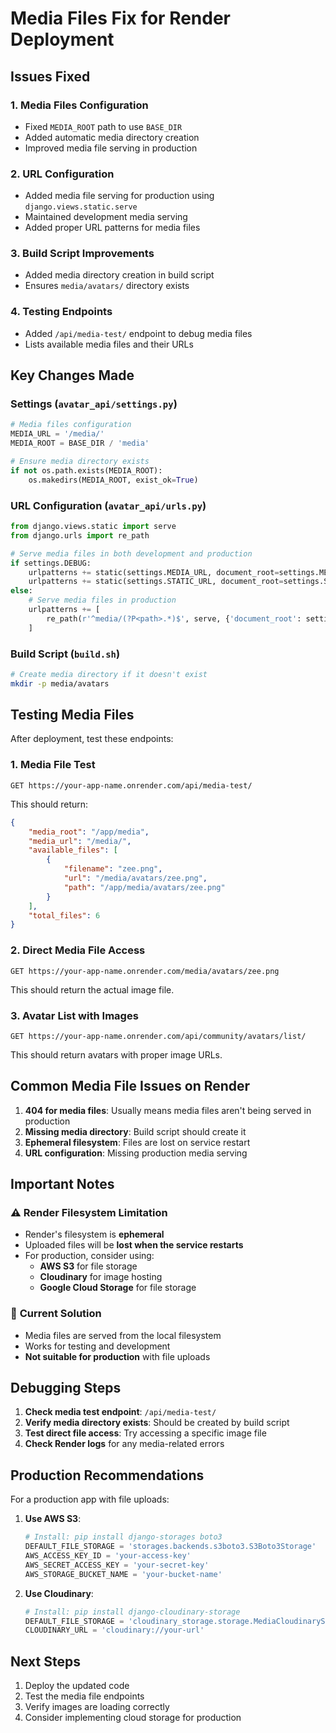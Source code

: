 # Media Files Fix for Render Deployment

## Issues Fixed

### 1. **Media Files Configuration**
- Fixed `MEDIA_ROOT` path to use `BASE_DIR`
- Added automatic media directory creation
- Improved media file serving in production

### 2. **URL Configuration**
- Added media file serving for production using `django.views.static.serve`
- Maintained development media serving
- Added proper URL patterns for media files

### 3. **Build Script Improvements**
- Added media directory creation in build script
- Ensures `media/avatars/` directory exists

### 4. **Testing Endpoints**
- Added `/api/media-test/` endpoint to debug media files
- Lists available media files and their URLs

## Key Changes Made

### Settings (`avatar_api/settings.py`)
```python
# Media files configuration
MEDIA_URL = '/media/'
MEDIA_ROOT = BASE_DIR / 'media'

# Ensure media directory exists
if not os.path.exists(MEDIA_ROOT):
    os.makedirs(MEDIA_ROOT, exist_ok=True)
```

### URL Configuration (`avatar_api/urls.py`)
```python
from django.views.static import serve
from django.urls import re_path

# Serve media files in both development and production
if settings.DEBUG:
    urlpatterns += static(settings.MEDIA_URL, document_root=settings.MEDIA_ROOT)
    urlpatterns += static(settings.STATIC_URL, document_root=settings.STATIC_ROOT)
else:
    # Serve media files in production
    urlpatterns += [
        re_path(r'^media/(?P<path>.*)$', serve, {'document_root': settings.MEDIA_ROOT}),
    ]
```

### Build Script (`build.sh`)
```bash
# Create media directory if it doesn't exist
mkdir -p media/avatars
```

## Testing Media Files

After deployment, test these endpoints:

### 1. Media File Test
```
GET https://your-app-name.onrender.com/api/media-test/
```
This should return:
```json
{
    "media_root": "/app/media",
    "media_url": "/media/",
    "available_files": [
        {
            "filename": "zee.png",
            "url": "/media/avatars/zee.png",
            "path": "/app/media/avatars/zee.png"
        }
    ],
    "total_files": 6
}
```

### 2. Direct Media File Access
```
GET https://your-app-name.onrender.com/media/avatars/zee.png
```
This should return the actual image file.

### 3. Avatar List with Images
```
GET https://your-app-name.onrender.com/api/community/avatars/list/
```
This should return avatars with proper image URLs.

## Common Media File Issues on Render

1. **404 for media files**: Usually means media files aren't being served in production
2. **Missing media directory**: Build script should create it
3. **Ephemeral filesystem**: Files are lost on service restart
4. **URL configuration**: Missing production media serving

## Important Notes

### ⚠️ **Render Filesystem Limitation**
- Render's filesystem is **ephemeral**
- Uploaded files will be **lost when the service restarts**
- For production, consider using:
  - **AWS S3** for file storage
  - **Cloudinary** for image hosting
  - **Google Cloud Storage** for file storage

### 🔧 **Current Solution**
- Media files are served from the local filesystem
- Works for testing and development
- **Not suitable for production** with file uploads

## Debugging Steps

1. **Check media test endpoint**: `/api/media-test/`
2. **Verify media directory exists**: Should be created by build script
3. **Test direct file access**: Try accessing a specific image file
4. **Check Render logs** for any media-related errors

## Production Recommendations

For a production app with file uploads:

1. **Use AWS S3**:
   ```python
   # Install: pip install django-storages boto3
   DEFAULT_FILE_STORAGE = 'storages.backends.s3boto3.S3Boto3Storage'
   AWS_ACCESS_KEY_ID = 'your-access-key'
   AWS_SECRET_ACCESS_KEY = 'your-secret-key'
   AWS_STORAGE_BUCKET_NAME = 'your-bucket-name'
   ```

2. **Use Cloudinary**:
   ```python
   # Install: pip install django-cloudinary-storage
   DEFAULT_FILE_STORAGE = 'cloudinary_storage.storage.MediaCloudinaryStorage'
   CLOUDINARY_URL = 'cloudinary://your-url'
   ```

## Next Steps

1. Deploy the updated code
2. Test the media file endpoints
3. Verify images are loading correctly
4. Consider implementing cloud storage for production 